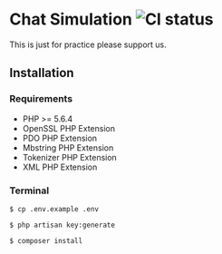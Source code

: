 # Chat Simulation ![CI status](https://img.shields.io/badge/build-passing-brightgreen.svg)

This is just for practice please support us.

## Installation

### Requirements
* PHP >= 5.6.4
* OpenSSL PHP Extension
* PDO PHP Extension
* Mbstring PHP Extension
* Tokenizer PHP Extension
* XML PHP Extension

### Terminal

```
$ cp .env.example .env
```

```
$ php artisan key:generate
```

```
$ composer install
```